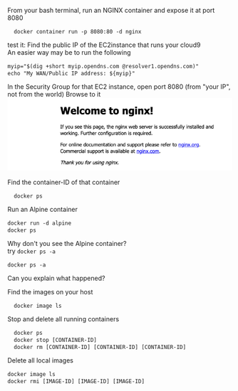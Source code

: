 From your bash terminal, run an NGINX container and expose it at port 8080
```shell
  docker container run -p 8080:80 -d nginx 
```
test it:
Find the public IP of the EC2instance that runs your cloud9  
An easier way may be to run the following
```shell
myip="$(dig +short myip.opendns.com @resolver1.opendns.com)"
echo "My WAN/Public IP address: ${myip}"
```

In the Security Group for that EC2 instance, open port 8080 (from "your IP", not from the world)
Browse to it
![welcomeToNginx](images/welcomeToNginx.png)  

Find the container-ID of that container  
```shell
  docker ps 
```
Run an Alpine container
```shell
docker run -d alpine
docker ps
```

Why don't you see the Alpine container?  
try `docker ps -a`
```shell
docker ps -a
```
Can you explain what happened?

Find the images on your host
```shell
  docker image ls
```

Stop and delete all running containers
```shell
  docker ps
  docker stop [CONTAINER-ID]
  docker rm [CONTAINER-ID] [CONTAINER-ID] [CONTAINER-ID] 
```
Delete all local images
```shell
docker image ls
docker rmi [IMAGE-ID] [IMAGE-ID] [IMAGE-ID]
```
